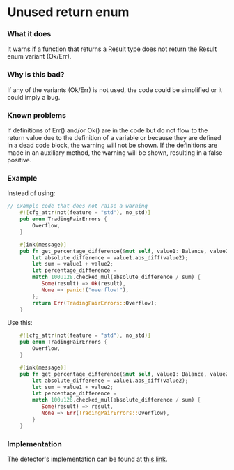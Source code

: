 # Unused return enum

### What it does

It warns if a function that returns a Result type does not return the Result enum variant (Ok/Err).

### Why is this bad?

If any of the variants (Ok/Err) is not used, the code could be simplified or it could imply a bug.

### Known problems

If definitions of Err() and/or Ok() are in the code but do not flow to the return value due to the definition of a variable or because they are defined in a dead code block, the warning will not be shown. If the definitions are made in an auxiliary method, the warning will be shown, resulting in a false positive.

### Example

Instead of using:

```rust
// example code that does not raise a warning
    #![cfg_attr(not(feature = "std"), no_std)]
    pub enum TradingPairErrors {
        Overflow,
    }

    #[ink(message)]
    pub fn get_percentage_difference(&mut self, value1: Balance, value2: Balance) -> Result<Balance, TradingPairErrors>  {
        let absolute_difference = value1.abs_diff(value2);
        let sum = value1 + value2;
        let percentage_difference =
        match 100u128.checked_mul(absolute_difference / sum) {
           Some(result) => Ok(result),
           None => panic!("overflow!"),
        };
        return Err(TradingPairErrors::Overflow);
    }
```

Use this:

```rust
    #![cfg_attr(not(feature = "std"), no_std)]
    pub enum TradingPairErrors {
        Overflow,
    }

    #[ink(message)]
    pub fn get_percentage_difference(&mut self, value1: Balance, value2: Balance) -> Result<Balance, TradingPairErrors>  {
        let absolute_difference = value1.abs_diff(value2);
        let sum = value1 + value2;
        let percentage_difference =
        match 100u128.checked_mul(absolute_difference / sum) {
           Some(result) => result,
           None => Err(TradingPairErrors::Overflow),
        }
    }
```

### Implementation

The detector's implementation can be found at [this link](https://github.com/CoinFabrik/scout/tree/main/detectors/unused-return-enum).
